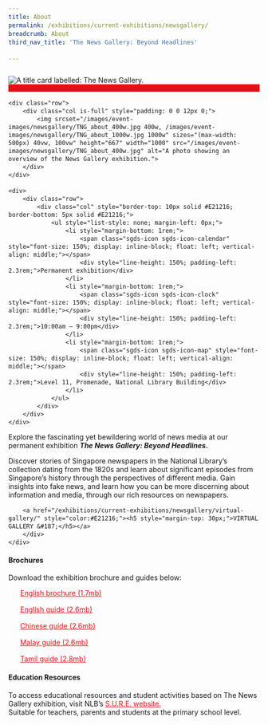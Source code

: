 ```yaml
---
title: About
permalink: /exhibitions/current-exhibitions/newsgallery/
breadcrumb: About
third_nav_title: 'The News Gallery: Beyond Headlines'

---
```



<section class="section__about">
<div class="container__card">
    <div class="row">
        <div class="col is-full" style="border-bottom: 15px solid #E21216; padding: 12px 0 0 0;">
            <img srcset="/images/event-images/newsgallery/TNG_1200x355_400w.jpg 400w, /images/event-images/newsgallery/TNG_1200x355_1000w.jpg 1000w" sizes="(max-width: 500px) 40vw, 100vw" height="296" width="1000" src="/images/event-images/newsgallery/TNG_1200x355_400w.jpg" alt="A title card labelled: The News Gallery.">
        </div>
    </div>

    <div class="row">
        <div class="col is-full" style="padding: 0 0 12px 0;">
            <img srcset="/images/event-images/newsgallery/TNG_about_400w.jpg 400w, /images/event-images/newsgallery/TNG_about_1000w.jpg 1000w" sizes="(max-width: 500px) 40vw, 100vw" height="667" width="1000" src="/images/event-images/newsgallery/TNG_about_400w.jpg" alt="A photo showing an overview of the News Gallery exhibition.">
        </div>
    </div>

    <div>
        <div class="row">
            <div class="col" style="border-top: 10px solid #E21216; border-bottom: 5px solid #E21216;">
                <ul style="list-style: none; margin-left: 0px;">
                    <li style="margin-bottom: 1rem;">
                        <span class="sgds-icon sgds-icon-calendar" style="font-size: 150%; display: inline-block; float: left; vertical-align: middle;"></span>
                        <div style="line-height: 150%; padding-left: 2.3rem;">Permanent exhibition</div>
                    </li> 
                    <li style="margin-bottom: 1rem;">
                        <span class="sgds-icon sgds-icon-clock" style="font-size: 150%; display: inline-block; float: left; vertical-align: middle;"></span>
                        <div style="line-height: 150%; padding-left: 2.3rem;">10:00am – 9:00pm</div>
                    </li>          
                    <li style="margin-bottom: 1rem;">
                        <span class="sgds-icon sgds-icon-map" style="font-size: 150%; display: inline-block; float: left; vertical-align: middle;"></span>
                        <div style="line-height: 150%; padding-left: 2.3rem;">Level 11, Promenade, National Library Building</div>
                    </li>                  
                </ul>
            </div>
        </div>
    </div>
</div>
    
<div class="container__description">
    <div class="row">
        <div class="col is-full padding--top--lg">
        <p>Explore the fascinating yet bewildering world of news media at our permanent exhibition <strong><em>The News Gallery: Beyond Headlines.</em></strong></p>
        <p>Discover stories of Singapore newspapers in the National Library’s collection dating from the 1820s and learn about significant episodes from Singapore’s history through the perspectives of different media. Gain insights into fake news, and learn how you can be more discerning about information and media, through our rich resources on newspapers.</p>
            
        <a href="/exhibitions/current-exhibitions/newsgallery/virtual-gallery/" style="color:#E21216;"><h5 style="margin-top: 30px;">VIRTUAL GALLERY &#187;</h5></a>
        </div>
    </div>
</div>


<div class="container__downloads">
    <div class="row">
        <div class="col is-full padding--top--lg">
            <h4>Brochures</h4>
            <p style="margin-top: 5px;">Download the exhibition brochure and guides below:</p>
            <ul style="list-style: none; margin-left: 0px;">
                <li style="margin-bottom: 1rem;">
                    <a href="/files/newsgallery/The%20News%20Gallery_DL%20Brochure_EN.pdf" style="color:#E21216;">English brochure (1.7mb)</a>
                </li>
                <li style="margin-bottom: 1rem;">
                    <a href="/files/newsgallery/NLB_Exhibition_Guide_ENGLISH.pdf" style="color:#E21216;">English guide (2.6mb)</a>
                </li>                
                <li style="margin-bottom: 1rem;">
                    <a href="/files/newsgallery/NLB_Exhibition_Guide_CHINESE.pdf" style="color:#E21216;">Chinese guide (2.6mb)</a>
                </li>                 
                <li style="margin-bottom: 1rem;">
                    <a href="/files/newsgallery/NLB_Exhibition_Guide_MALAY.pdf" style="color:#E21216;">Malay guide (2.6mb)</a>
                </li>                
                <li style="margin-bottom: 1rem;">
                    <a href="/files/newsgallery/NLB_Exhibition_Guide_TAMIL.pdf" style="color:#E21216;">Tamil guide (2.8mb)</a>
                </li> 
            </ul>
        </div>
    </div>
</div>
    
<div class="container__description">
    <div class="row">
        <div class="col is-full padding--top--lg">
        <h4>Education Resources</h4>
        <p style="margin-top: 5px;">To access educational resources and student activities based on The News Gallery exhibition, visit NLB’s <a href="https://sure.nlb.gov.sg/tng/the-news-gallery-learning-journey/" target="_blank" style="color:#E21216;">S.U.R.E. website.</a><br>
        Suitable for teachers, parents and students at the primary school level.</p>
        </div>
    </div>
</div>

</section>